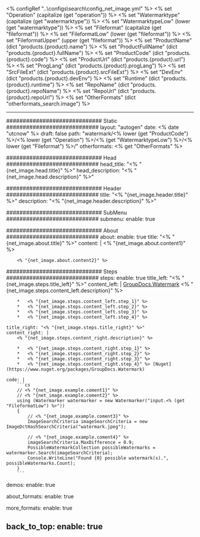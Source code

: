 <% configRef "..\\configs\\search\\config_net_image.yml" %>
<% set "Operation" (capitalize (get "operation")) %>
<% set "Watermarktype" (capitalize (get "watermarktype")) %>
<% set "WatermarktypeLow" (lower (get "watermarktype")) %>
<% set "Fileformat" (capitalize (get "fileformat")) %>
<% set "FileformatLow" (lower (get "fileformat")) %>
<% set "FileformatUpper" (upper (get "fileformat")) %>
<% set "ProductName" (dict "products.{product}.name") %>
<% set "ProductFullName" (dict "products.{product}.fullName") %>
<% set "ProductCode" (dict "products.{product}.code") %>
<% set "ProductUrl" (dict "products.{product}.url") %>
<% set "ProgLang" (dict "products.{product}.progLang") %>
<% set "SrcFileExt" (dict "products.{product}.srcFileExt") %>
<% set "DevEnv" (dict "products.{product}.devEnv") %>
<% set "Runtime" (dict "products.{product}.runtime") %>
<% set "RepoName" (dict "products.{product}.repoName") %>
<% set "RepoUrl" (dict "products.{product}.repoUrl") %>
<% set "OtherFormats" (dict "otherformats_search.image") %>

---
############################# Static ############################
layout: "autogen"
date: <% date "utcnow" %>
draft: false
path: "watermark/<% lower (get "ProductCode") %>/<% lower (get "Operation") %>/<% (get "WatermarktypeLow") %>/<% lower (get "Fileformat") %>/"
otherformats: <% get "OtherFormats" %>

############################# Head ############################
head_title: "<% "{net_image.head.title}" %>"
head_description: "<% "{net_image.head.description}" %>"

############################# Header ############################
title: "<% "{net_image.header.title}" %>"
description: "<% "{net_image.header.description}" %>"

############################# SubMenu ############################
submenu:
    enable: true

############################# About ############################
about:
    enable: true
    title: "<% "{net_image.about.title}" %>"
    content: |
        <% "{net_image.about.content1}" %>
        
        <% "{net_image.about.content2}" %>

############################# Steps ############################
steps:
    enable: true
    title_left: "<% "{net_image.steps.title_left}" %>"
    content_left: |
        [GroupDocs.Watermark](<% lower (get "ProductUrl") %>) <% "{net_image.steps.content_left.description}" %>

        *   <% "{net_image.steps.content_left.step_1}" %>
        *   <% "{net_image.steps.content_left.step_2}" %>
        *   <% "{net_image.steps.content_left.step_3}" %>
        *   <% "{net_image.steps.content_left.step_4}" %>
        
    title_right: "<% "{net_image.steps.title_right}" %>"
    content_right: |
        <% "{net_image.steps.content_right.description}" %>

        *   <% "{net_image.steps.content_right.step_1}" %>
        *   <% "{net_image.steps.content_right.step_2}" %>
        *   <% "{net_image.steps.content_right.step_3}" %>
        *   <% "{net_image.steps.content_right.step_4}" %> [Nuget](https://www.nuget.org/packages/GroupDocs.Watermark)
        
    code: |
        ```cs
        // <% "{net_image.example.coment1}" %>
        // <% "{net_image.example.coment2}" %>
        using (Watermarker watermarker = new Watermarker("input.<% (get "FileformatLow") %>"))
        {
            // <% "{net_image.example.coment3}" %>
            ImageSearchCriteria imageSearchCriteria = new ImageDctHashSearchCriteria("watermark.jpeg");

            // <% "{net_image.example.coment4}" %>
            imageSearchCriteria.MaxDifference = 0.9;
            PossibleWatermarkCollection possibleWatermarks = watermarker.Search(imageSearchCriteria);
            Console.WriteLine("Found {0} possible watermark(s).", possibleWatermarks.Count);
        }
        ```        

demos:
    enable: true
        

about_formats:
    enable: true


more_formats:
    enable: true


back_to_top:
    enable: true
---